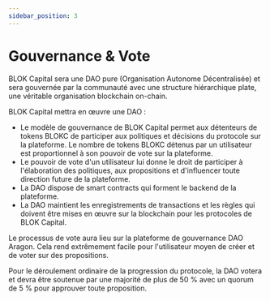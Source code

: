 ```yaml
---
sidebar_position: 3
---
```

# Gouvernance & Vote

BLOK Capital sera une DAO pure (Organisation Autonome Décentralisée) et sera gouvernée par la communauté avec une structure hiérarchique plate, une véritable organisation blockchain on-chain.

BLOK Capital mettra en œuvre une DAO :

- Le modèle de gouvernance de BLOK Capital permet aux détenteurs de tokens BLOKC de participer aux politiques et décisions du protocole sur la plateforme. Le nombre de tokens BLOKC détenus par un utilisateur est proportionnel à son pouvoir de vote sur la plateforme.
- Le pouvoir de vote d'un utilisateur lui donne le droit de participer à l'élaboration des politiques, aux propositions et d'influencer toute direction future de la plateforme.
- La DAO dispose de smart contracts qui forment le backend de la plateforme.
- La DAO maintient les enregistrements de transactions et les règles qui doivent être mises en œuvre sur la blockchain pour les protocoles de BLOK Capital.

Le processus de vote aura lieu sur la plateforme de gouvernance DAO Aragon. Cela rend extrêmement facile pour l'utilisateur moyen de créer et de voter sur des propositions.

Pour le déroulement ordinaire de la progression du protocole, la DAO votera et devra être soutenue par une majorité de plus de 50 % avec un quorum de 5 % pour approuver toute proposition. 